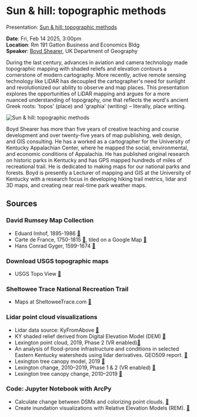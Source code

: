 # Sun & hill: topographic methods

Presentation: [Sun & hill: topographic methods](https://boydx.github.io/sun-and-hill)

**Date**: Fri, Feb 14 2025, 3:00pm  
**Location**: Rm 191 Gatton Business and Economics Bldg  
**Speaker**: [Boyd Shearer](https://geography.as.uky.edu/users/blshea1), UK Department of Geography

During the last century, advances in aviation and camera technology made topographic mapping with shaded reliefs and elevation contours a cornerstone of modern cartography. More recently, active remote sensing technology like LiDAR has decoupled the cartographer's need for sunlight and revolutionized our ability to observe and map places. This presentation explores the opportunities of LiDAR mapping and argues for a more nuanced understanding of topography, one that reflects the word's ancient Greek roots: 'topos' (place) and 'graphia' (writing) – literally, place writing.

![Sun & hill: topographic methods](https://geography.as.uky.edu/system/files/inline-images/sunandhill.png)

Boyd Shearer has more than five years of creative teaching and course development and over twenty-five years of map publishing, web design, and GIS consulting. He has a worked as a cartographer for the University of Kentucky Appalachian Center, where he mapped the social, environmental, and economic conditions of Appalachia. He has published original research on historic parks in Kentucky and has GPS mapped hundreds of miles of recreational trail. He is dedicated to making maps for our national parks and forests. Boyd is presently a Lecturer of mapping and GIS at the University of Kentucky with a research focus in developing hiking trail metrics, lidar and 3D maps, and creating near real-time park weather maps.

## Sources

<h3>David Rumsey Map Collection</h3>
<ul>
    <li class='fragment'>
        Eduard Imhof, 1895-1986 <a target="_blank"
            href="hhttps://www.davidrumsey.com/luna/servlet/view/search?search=Submit&cat=0&q=topography+imhof&dateRangeStart=&dateRangeEnd=&sort=pub_list_no_initialsort%2Cpub_date%2Cpub_list_no%2Cseries_no">🔗</a>
    </li>
    <li class='fragment'>
        Carte de France, 1750-1815 <a target="_blank"
            href="https://www.davidrumsey.com/luna/servlet/view/search/when/1854?q=Carte%20de%20France&sort=Pub_List_No_InitialSort&os=250">🔗</a>, tiled on a Google Map <a href="https://rumsey.geogarage.com/maps/cassinige.html"
                    target="_blank">🔗</a>
    </li>
    <li class='fragment'>
        Hans Conrad Gyger, 1599-1674 <a
            href="https://www.davidrumsey.com/luna/servlet/view/search?search=Submit&cat=0&q=Hans+Conrad+Gyger+&dateRangeStart=&dateRangeEnd=&sort=Pub_List_No_InitialSort"
            target="_blank">🔗</a>
    </li>
</ul>

<h3>Download USGS topographic maps</h3>
<ul>
    <li class='fragment'>
        USGS Topo View <a href="https://ngmdb.usgs.gov/topoview/viewer/#15/35.6497/-83.4396"
            target="_blank">🔗</a>
    </li>
</ul>

<h3>Sheltowee Trace National Recreation Trail</h3>
<ul>
    <li class='fragment'>
        Maps at SheltoweeTrace.com <a href="https://sheltoweetrace.com"
            target="_blank">🔗</a>
    </li>
</ul>

<h3>Lidar point cloud visualizations</h3>
<ul>
<li class='fragment'>
        Lidar data source: KyFromAbove <a href="https://kyfromabove.ky.gov/" target="_blank">🔗</a>
    </li>
    <li class='fragment'>
        KY shaded relief derived from Digital Elevation Model (DEM) <a href="./map-ky/#13.2/38.12258/-83.52908/72/32"
            target="_blank">🔗</a>
    </li>
    <li class='fragment'>
        Lexington point cloud, 2019, Phase 2  (VR enabled)<a href="https://contig.us/hawaii/uky-campus" target="_blank">🔗</a>
    </li>
    <li class='fragment'>
        An analysis of flood-prone infrastructure and conditions in selected Eastern Kentucky watersheds using lidar derivatives. GEO509 report. <a target='_blank' href="https://uky-gis.github.io/geo509/report-2022">🔗</a>
    </li>
     <li class='fragment'>
        Lexington tree canopy model, 2019 <a href="https://uky-gis.github.io/lexington-canopy-model/#14.21/38.03177/-84.51465" target="_blank">🔗</a>
    </li>
    <li class='fragment'>
        Lexington change, 2010–2019, Phase 1 & 2 (VR enabled) <a href="https://contig.us/hawaii/lex-removed" target="_blank">🔗</a>
    </li>
    <li class='fragment'>
        Lexington tree canopy change, 2010–2019 <a href="https://uky-gis.github.io/lexington-canopy-model/removed/#14.21/38.03177/-84.51465" target="_blank">🔗</a>
    </li>
    
</ul>

<h3>Code: Jupyter Notebook with ArcPy</h3>
<ul>
    <li class='fragment'>
         Calculate change between DSMs and colorizing point clouds. <a target='_blank'
            href="https://github.com/UKy-GIS/viz-dsm-change/blob/main/scripts/process_DSM_change.ipynb">🔗</a>
    </li>
    <li class='fragment'>
    Create inundation visualizations with Relative Elevation Models (REM). <a target='_blank'
        href="https://github.com/UKy-GIS/viz-dsm-change/blob/main/scripts/lab-03-inundation.ipynb">🔗</a>
</li>
</ul>
